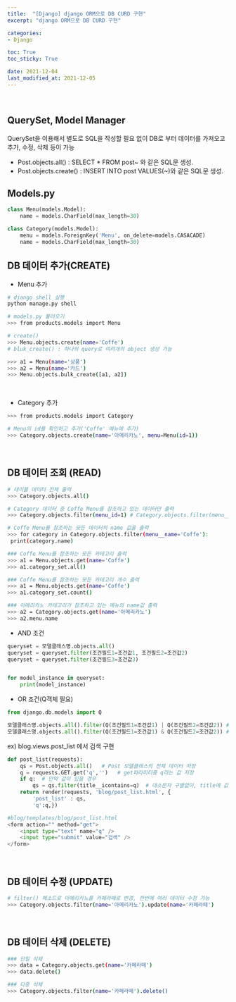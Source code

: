 ```yaml
---
title:  "[Django] django ORM으로 DB CURD 구현"
excerpt: "django ORM으로 DB CURD 구현"

categories:
- Django

toc: True
toc_sticky: True

date: 2021-12-04
last_modified_at: 2021-12-05
---
```



<br>

## QuerySet, Model Manager

QuerySet을 이용해서 별도로 SQL을 작성할 필요 없이 DB로 부터 데이터를 가져오고 추가, 수정, 삭제 등이 가능

- Post.objects.all() : SELECT * FROM post~ 와 같은 SQL문 생성.
- Post.objects.create() : INSERT INTO post VALUES(~)와 같은 SQL문 생성.

## Models.py

```python
class Menu(models.Model):
    name = models.CharField(max_length=30)

class Category(models.Model):
    menu = models.ForeignKey('Menu', on_delete=models.CASACADE)
    name = models.CharField(max_length=30)
```

## DB 데이터 추가(CREATE)

- Menu 추가

```bash
# django shell 실행
python manage.py shell

# models.py 불러오기
>>> from products.models import Menu

# create()
>>> Menu.objects.create(name='Coffe')
# bluk_create() : 하나의 query로 여려개의 object 생성 가능

>>> a1 = Menu(name='상품')
>>> a2 = Menu(name='카드')
>>> Menu.objects.bulk_create([a1, a2])
```

<br>

- Category 추가

```bash
>>> from products.models import Category

# Menu의 id를 확인하고 추가('Coffe' 메뉴에 추가)
>>> Category.objects.create(name='아메리카노', menu=Menu(id=1))
```

<br>

## DB 데이터 조회 (READ)

```bash
# 테이블 데이터 전체 출력
>>> Category.objects.all()

# Category 데이터 중 Coffe Menu를 참조하고 있는 데이터만 출력
>>> Category.objects.filter(menu_id=1) # Category.objects.filter(menu__name='음료')

# Coffe Menu를 참조하는 모든 데이터의 name 값을 출력
>>> for category in Category.objects.filter(menu__name='Coffe'):
 print(category.name)

### Coffe Menu를 참조하는 모든 카테고리 출력
>>> a1 = Menu.objects.get(name='Coffe')
>>> a1.category_set.all()

### Coffe Menu를 참조하는 모든 카테고리 개수 출력
>>> a1 = Menu.objects.get(name='Coffe')
>>> a1.category_set.count()

### 아메리카노 카테고리가 참조하고 있는 메뉴의 name값 출력
>>> a2 = Category.objects.get(name='아메리카노')
>>> a2.menu.name
```

- AND 조건

```python
queryset = 모델클래스명.objects.all()
queryset = queryset.filter(조건필드1=조건값1, 조건필드2=조건값2)
queryset = queryset.filter(조건필드3=조건값3)


for model_instance in queryset:
    print(model_instance) 
```

- OR 조건(Q객체 필요)

```python
from django.db.models import Q

모델클래스명.objects.all().filter(Q(조건필드1=조건값1) | Q(조건필드2=조건값2)) # or 조건
모델클래스명.objects.all().filter(Q(조건필드1=조건값1) & Q(조건필드2=조건값2)) # and 조건
```

ex) blog.views.post_list 에서 검색 구현
```python
def post_list(requests):
    qs = Post.objects.all()   # Post 모델클래스의 전체 데이터 저장
    q = requests.GET.get('q','')   # get파라미터중 q라는 값 저장
    if q:  # 만약 값이 있을 경우
        qs = qs.filter(title__icontains=q)  # 대소문자 구별없이, title에 값을 찾는다.
    return render(requests, 'blog/post_list.html', {
        'post_list' : qs,  
        'q':q,})   

#blog/templates/blog/post_list.html
<form action="" method="get">
    <input type="text" name="q" />
    <input type="submit" value="검색" />
</form>
```

<br>

## DB 데이터 수정 (UPDATE)

```bash
# filter() 메소드로 아메리카노를 카페라떼로 변경, 한번에 여러 데이터 수정 가능
>>> Category.objects.filter(name='아메리카노').update(name='카페라떼')
```

<br>

## DB 데이터 삭제 (DELETE)

```bash
### 단일 삭제
>>> data = Category.objects.get(name='카페라떼')
>>> data.delete()

### 다중 삭제
>>> Category.objects.filter(name='카페라떼').delete()
```